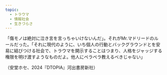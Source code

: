 ```yaml
---
topic:
  - トラウマ
  - 情報社会
  - 生きづらさ
---
```

「傷モノは絶対に泣き言を言っちゃいけないんだ」。それがMr.マドリードのルールだった。「それに現代のように、いち個人の行動とバックグラウンドとを安易に結びつける社会で、トラウマを開示することはつまり、人格をジャッジする権限を明け渡すようなものだよ。他人にペラペラ教えるべきじゃない」

（安堂ホセ、2024『DTOPIA』河出書房新社）